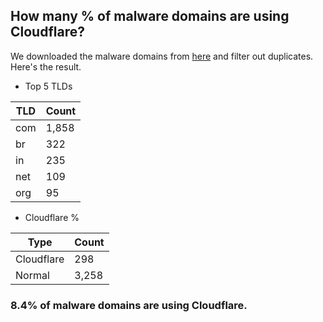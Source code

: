 ## How many % of malware domains are using Cloudflare?


We downloaded the malware domains from [here](https://urlhaus.abuse.ch) and filter out duplicates.
Here's the result.


[//]: # (start replacement)


- Top 5 TLDs

| TLD | Count |
| --- | --- |
| com | 1,858 |
| br | 322 |
| in | 235 |
| net | 109 |
| org | 95 |


- Cloudflare %

| Type | Count |
| --- | --- |
| Cloudflare | 298 |
| Normal | 3,258 |


### 8.4% of malware domains are using Cloudflare.